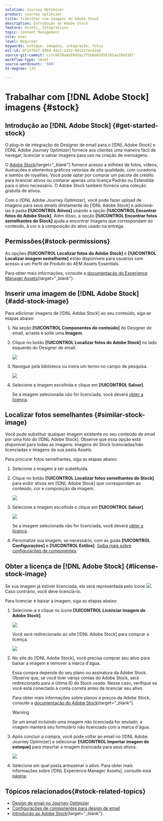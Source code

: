 ```yaml
---
solution: Journey Optimizer
product: journey optimizer
title: Trabalhar com imagens do Adobe Stock
description: Introdução ao Adobe Stock
feature: Assets, Integrations
topic: Content Management
role: User
level: Beginner
keywords: estoque, imagens, integração, fotos
exl-id: 0715f65f-04bd-4dc2-a152-98111f4c42e6
source-git-commit: ccfc0870a8d59d16c7f5b6b02856785aa28dd307
workflow-type: tm+mt
source-wordcount: '569'
ht-degree: 13%

---
```


# Trabalhar com [!DNL Adobe Stock] imagens {#stock}

## Introdução ao [!DNL Adobe Stock] {#get-started-stock}

O plug-in de integração do Designer de email para o [!DNL Adobe Stock] e [!DNL Adobe Journey Optimizer] fornece aos clientes uma maneira fácil de navegar, licenciar e salvar imagens para uso na criação de mensagens.

O [Adobe Stock](https://helpx.adobe.com/br/stock/get-started.html){target="_blank"} fornece acesso a milhões de fotos, vídeos, ilustrações e elementos gráficos vetoriais de alta qualidade, com curadoria e isentos de royalties. Você pode optar por comprar um pacote de crédito para licenciar ativos ou comprar apenas uma licença Padrão ou Estendida para o ativo necessário. O Adobe Stock também fornece uma coleção gratuita de ativos.

Com o [!DNL Adobe Journey Optimizer], você pode fazer upload de imagens para seus emails diretamente do [!DNL Adobe Stock] e adicioná-las à pasta **[!UICONTROL Ativos]** usando a opção **[!UICONTROL Encontrar fotos do Adobe Stock]**. Além disso, a opção **[!UICONTROL Encontrar fotos semelhantes do Stock]** ajuda a encontrar imagens que correspondam ao conteúdo, à cor e à composição do ativo usado na entrega.

## Permissões{#stock-permissions}

As opções **[!UICONTROL Localizar fotos do Adobe Stock]** e **[!UICONTROL Localizar imagem semelhante]** estão disponíveis para usuários com acesso a um Perfil de Produto do AEM Assets Essentials.

Para obter mais informações, consulte a [documentação do Experience Manager Assets](https://experienceleague.adobe.com/docs/experience-manager-assets-essentials/help/get-started-admins/deploy-administer.html?lang=pt-BR#add-users-to-essentials){target="_blank"}.

## Inserir uma imagem de [!DNL Adobe Stock] {#add-stock-image}

Para adicionar imagens de [!DNL Adobe Stock] ao seu conteúdo, siga as etapas abaixo:

1. Na seção **[!UICONTROL Componentes do conteúdo]** do Designer de email, arraste e solte uma **Imagem**.

1. Clique no botão **[!UICONTROL Localizar fotos do Adobe Stock]** no lado esquerdo do Designer de email.

   ![](assets/stock-find-photos.png)

1. Navegue pela biblioteca ou insira um termo no campo de pesquisa.

   ![](assets/stock-select-from-lib.png)

1. Selecione a imagem escolhida e clique em **[!UICONTROL Salvar]**.

   Se a imagem selecionada não for licenciada, você deverá [obter a licença](#license-stock-image).

## Localizar fotos semelhantes {#similar-stock-image}

Você pode substituir qualquer imagem existente no seu conteúdo de email por uma foto do [!DNL Adobe Stock]. Observe que essa opção está disponível para todas as imagens: imagens do Stock licenciadas/não licenciadas e imagens da sua pasta Assets.

Para procurar fotos semelhantes, siga as etapas abaixo:

1. Selecione a imagem a ser substituída.
1. Clique no botão **[!UICONTROL Localizar fotos semelhantes do Stock]** para exibir ativos em [!DNL Adobe Stock] que correspondam ao conteúdo, cor e composição da imagem.

   ![](assets/stock-similar.png)

1. Selecione a imagem escolhida e clique em **[!UICONTROL Salvar]**.

   ![](assets/stock-similar-results.png)

   Se a imagem selecionada não for licenciada, você deverá [obter a licença](#license-stock-image).

1. Personalize sua imagem, se necessário, com as guias **[!UICONTROL Configurações]** e **[!UICONTROL Estilos]**. [Saiba mais sobre configurações de componentes](../email/content-components.md).

## Obter a licença de [!DNL Adobe Stock] {#license-stock-image}

Se sua imagem já estiver licenciada, ela será representada pelo ícone ![](assets/stock_10.png). Caso contrário, você deve licenciá-lo.

Para licenciar e baixar a imagem, siga as etapas abaixo:

1. Selecione-a e clique no ícone **[!UICONTROL Licenciar imagem do Adobe Stock]**.

   ![](assets/stock-license-icon.png)

   Você será redirecionado ao site [!DNL Adobe Stock] para comprar a licença.

   ![](assets/stock-license-photo.png)

1. No site do [!DNL Adobe Stock], você precisa comprar seu ativo para baixar a imagem e remover a marca d&#39;água.

   Essa compra depende do seu plano ou assinatura da Adobe Stock. Observe que, se você tiver várias contas do Adobe Stock, será redirecionado para a última ID do Stock usada. Nesse caso, verifique se você está conectado à conta correta antes de licenciar seu ativo.

   Para obter mais informações sobre planos e preços da Adobe Stock, consulte a [documentação do Adobe Stock](https://stock.adobe.com/plans){target="_blank"}.

   >[!WARNING]
   > Se um email incluindo uma imagem não licenciada for enviado, a imagem manterá seu formulário não licenciado com a marca d&#39;água.

1. Após concluir a compra, você pode voltar ao email no [!DNL Adobe Journey Optimizer] e selecionar **[!UICONTROL Importar imagem de estoque]** para importar a imagem licenciada para seus ativos.

   ![](assets/stock_6.png)

1. Selecione em qual pasta armazenar o ativo. Para obter mais informações sobre [!DNL Experience Manager Assets], consulte esta [página](assets.md#get-started-assets).

## Tópicos relacionados{#stock-related-topics}

* [Design de email no Journey Optimizer](../email/get-started-email-design.md)
* [Configurações de componentes para design de email](../email/content-components.md)
* [Introdução ao Adobe Stock](https://helpx.adobe.com/br/stock/get-started.html){target="_blank"}.

